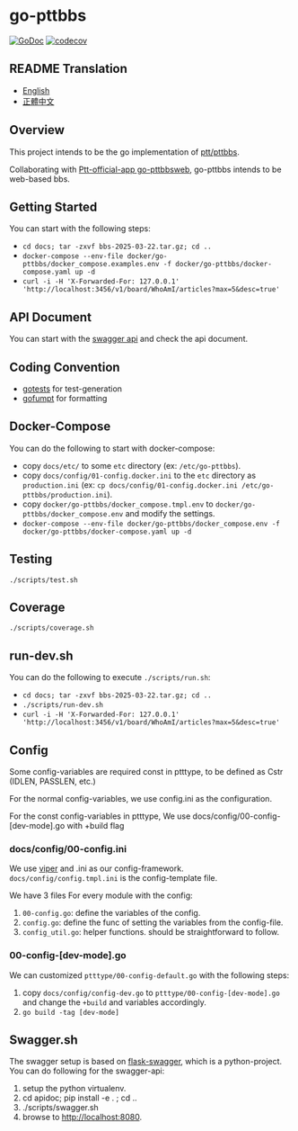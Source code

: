 # go-pttbbs

[![GoDoc](https://pkg.go.dev/badge/github.com/Ptt-official-app/go-pttbbs?status.svg)](https://pkg.go.dev/github.com/Ptt-official-app/go-pttbbs?tab=doc)
[![codecov](https://codecov.io/gh/Ptt-official-app/go-pttbbs/branch/main/graph/badge.svg)](https://codecov.io/gh/Ptt-official-app/go-pttbbs)

## README Translation

* [English](https://github.com/Ptt-official-app/go-pttbbs/blob/main/README.en.md)
* [正體中文](https://github.com/Ptt-official-app/go-pttbbs/blob/main/README.zh-TW.md)

## Overview

This project intends to be the go implementation of [ptt/pttbbs](https://github.com/ptt/pttbbs).

Collaborating with [Ptt-official-app go-pttbbsweb](https://github.com/ptt-official-app/go-pttbbsweb), go-pttbbs intends to be web-based bbs.

## Getting Started

You can start with the following steps:

* `cd docs; tar -zxvf bbs-2025-03-22.tar.gz; cd ..`
* `docker-compose --env-file docker/go-pttbbs/docker_compose.examples.env -f docker/go-pttbbs/docker-compose.yaml up -d`
* `curl -i -H 'X-Forwarded-For: 127.0.0.1' 'http://localhost:3456/v1/board/WhoAmI/articles?max=5&desc=true'`

## API Document

You can start with the [swagger api](https://doc-pttbbs.devptt.dev)
and check the api document.

## Coding Convention

* [gotests](https://github.com/cweill/gotests) for test-generation
* [gofumpt](https://github.com/mvdan/gofumpt) for formatting

## Docker-Compose

You can do the following to start with docker-compose:

* copy `docs/etc/` to some `etc` directory (ex: `/etc/go-pttbbs`).
* copy `docs/config/01-config.docker.ini` to the `etc` directory as `production.ini` (ex: `cp docs/config/01-config.docker.ini /etc/go-pttbbs/production.ini`).
* copy `docker/go-pttbbs/docker_compose.tmpl.env` to `docker/go-pttbbs/docker_compose.env` and modify the settings.
* `docker-compose --env-file docker/go-pttbbs/docker_compose.env -f docker/go-pttbbs/docker-compose.yaml up -d`

## Testing

```
./scripts/test.sh
```

## Coverage

```
./scripts/coverage.sh
```

## run-dev.sh

You can do the following to execute `./scripts/run.sh`:

* `cd docs; tar -zxvf bbs-2025-03-22.tar.gz; cd ..`
* `./scripts/run-dev.sh`
* `curl -i -H 'X-Forwarded-For: 127.0.0.1' 'http://localhost:3456/v1/board/WhoAmI/articles?max=5&desc=true'`

## Config

Some config-variables are required const in ptttype,
to be defined as Cstr (IDLEN, PASSLEN, etc.)

For the normal config-variables, we use config.ini
as the configuration.

For the const config-variables in ptttype,
We use docs/config/00-config-[dev-mode].go with +build flag

### docs/config/00-config.ini
We use [viper](https://github.com/spf13/viper) and .ini as our config-framework.
`docs/config/config.tmpl.ini` is the config-template file.

We have 3 files For every module with the config:

1. `00-config.go`: define the variables of the config.
2. `config.go`: define the func of setting the variables from the config-file.
3. `config_util.go`: helper functions. should be straightforward to follow.

### 00-config-\[dev-mode\].go

We can customized `ptttype/00-config-default.go` with the following steps:

1. copy `docs/config/config-dev.go` to `ptttype/00-config-[dev-mode].go` and change the `+build` and variables accordingly.
2. `go build -tag [dev-mode]`

## Swagger.sh

The swagger setup is based on [flask-swagger](https://github.com/gangverk/flask-swagger),
which is a python-project.
You can do following for the swagger-api:

1. setup the python virtualenv.
2. cd apidoc; pip install -e . ; cd ..
3. ./scripts/swagger.sh
4. browse to [http://localhost:8080](http://localhost:8080).
